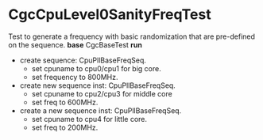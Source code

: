# CgcCpuLevel0SanityFreqTest
Test to generate a frequency with basic randomization that are pre-defined on the sequence.
**base** CgcBaseTest
**run**
- create sequence: CpuPllBaseFreqSeq.
	- set cpuname to cpu0/cpu1 for big core.
	- set frequency to 800MHz.
- create new sequence inst: CpuPllBaseFreqSeq.
	- set cpuname to cpu2/cpu3 for middle core
	- set freq to 600MHz.
- create a new sequence inst: CpuPllBaseFreqSeq.
	- set cpuname to cpu4 for little core.
	- set freq to 200MHz.
